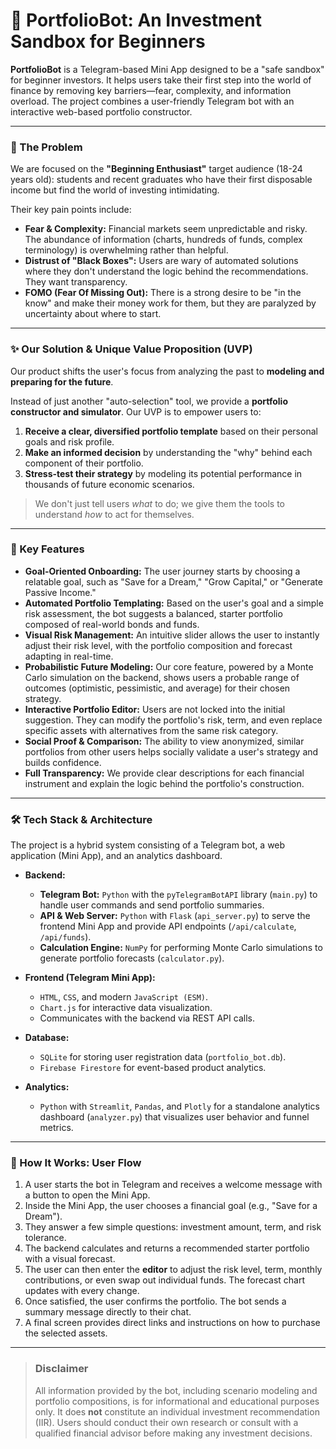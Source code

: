# 🤖 PortfolioBot: An Investment Sandbox for Beginners

**PortfolioBot** is a Telegram-based Mini App designed to be a "safe sandbox" for beginner investors. It helps users take their first step into the world of finance by removing key barriers—fear, complexity, and information overload. The project combines a user-friendly Telegram bot with an interactive web-based portfolio constructor.

---

### 🎯 The Problem

We are focused on the **"Beginning Enthusiast"** target audience (18-24 years old): students and recent graduates who have their first disposable income but find the world of investing intimidating.

Their key pain points include:
-   **Fear & Complexity:** Financial markets seem unpredictable and risky. The abundance of information (charts, hundreds of funds, complex terminology) is overwhelming rather than helpful.
-   **Distrust of "Black Boxes":** Users are wary of automated solutions where they don't understand the logic behind the recommendations. They want transparency.
-   **FOMO (Fear Of Missing Out):** There is a strong desire to be "in the know" and make their money work for them, but they are paralyzed by uncertainty about where to start.

---

### ✨ Our Solution & Unique Value Proposition (UVP)

Our product shifts the user's focus from analyzing the past to **modeling and preparing for the future**.

Instead of just another "auto-selection" tool, we provide a **portfolio constructor and simulator**. Our UVP is to empower users to:
1.  **Receive a clear, diversified portfolio template** based on their personal goals and risk profile.
2.  **Make an informed decision** by understanding the "why" behind each component of their portfolio.
3.  **Stress-test their strategy** by modeling its potential performance in thousands of future economic scenarios.

> We don't just tell users *what* to do; we give them the tools to understand *how* to act for themselves.

---

### 🚀 Key Features

-   **Goal-Oriented Onboarding:** The user journey starts by choosing a relatable goal, such as "Save for a Dream," "Grow Capital," or "Generate Passive Income."
-   **Automated Portfolio Templating:** Based on the user's goal and a simple risk assessment, the bot suggests a balanced, starter portfolio composed of real-world bonds and funds.
-   **Visual Risk Management:** An intuitive slider allows the user to instantly adjust their risk level, with the portfolio composition and forecast adapting in real-time.
-   **Probabilistic Future Modeling:** Our core feature, powered by a Monte Carlo simulation on the backend, shows users a probable range of outcomes (optimistic, pessimistic, and average) for their chosen strategy.
-   **Interactive Portfolio Editor:** Users are not locked into the initial suggestion. They can modify the portfolio's risk, term, and even replace specific assets with alternatives from the same risk category.
-   **Social Proof & Comparison:** The ability to view anonymized, similar portfolios from other users helps socially validate a user's strategy and builds confidence.
-   **Full Transparency:** We provide clear descriptions for each financial instrument and explain the logic behind the portfolio's construction.

---

### 🛠️ Tech Stack & Architecture

The project is a hybrid system consisting of a Telegram bot, a web application (Mini App), and an analytics dashboard.

-   **Backend:**
    -   **Telegram Bot:** `Python` with the `pyTelegramBotAPI` library (`main.py`) to handle user commands and send portfolio summaries.
    -   **API & Web Server:** `Python` with `Flask` (`api_server.py`) to serve the frontend Mini App and provide API endpoints (`/api/calculate`, `/api/funds`).
    -   **Calculation Engine:** `NumPy` for performing Monte Carlo simulations to generate portfolio forecasts (`calculator.py`).

-   **Frontend (Telegram Mini App):**
    -   `HTML`, `CSS`, and modern `JavaScript (ESM)`.
    -   `Chart.js` for interactive data visualization.
    -   Communicates with the backend via REST API calls.

-   **Database:**
    -   `SQLite` for storing user registration data (`portfolio_bot.db`).
    -   `Firebase Firestore` for event-based product analytics.

-   **Analytics:**
    -   `Python` with `Streamlit`, `Pandas`, and `Plotly` for a standalone analytics dashboard (`analyzer.py`) that visualizes user behavior and funnel metrics.

---

### 🌊 How It Works: User Flow

1. A user starts the bot in Telegram and receives a welcome message with a button to open the Mini App.
2. Inside the Mini App, the user chooses a financial goal (e.g., "Save for a Dream").
3. They answer a few simple questions: investment amount, term, and risk tolerance.
4. The backend calculates and returns a recommended starter portfolio with a visual forecast.
5. The user can then enter the **editor** to adjust the risk level, term, monthly contributions, or even swap out individual funds. The forecast chart updates with every change.
6. Once satisfied, the user confirms the portfolio. The bot sends a summary message directly to their chat.
7. A final screen provides direct links and instructions on how to purchase the selected assets.

---

> ### Disclaimer
>
> All information provided by the bot, including scenario modeling and portfolio compositions, is for informational and educational purposes only. It does **not** constitute an individual investment recommendation (IIR). Users should conduct their own research or consult with a qualified financial advisor before making any investment decisions.
